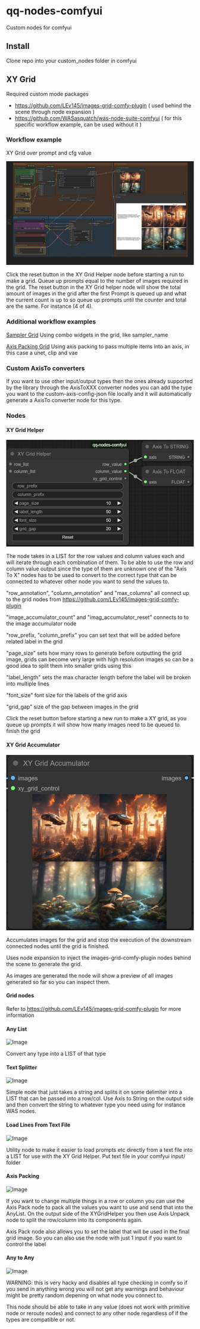 # qq-nodes-comfyui
Custom nodes for comfyui

## Install 
Clone repo into your custom_nodes folder in comfyui

## XY Grid
Required custom mode packages
* https://github.com/LEv145/images-grid-comfy-plugin ( used behind the scene through node expansion )
* https://github.com/WASasquatch/was-node-suite-comfyui ( for this specific workflow example, can be used without it )

### Workflow example
XY Grid over prompt and cfg value

![Image](https://github.com/kenjiqq/qq-nodes-comfyui/blob/main/workflows/xy-grid.png?raw=true)

Click the reset button in the XY Grid Helper node before starting a run to make a grid. Queue up prompts equal to the number of images required in the grid. The reset button in the XY Grid helper node will show the total amount of images in the grid after the first Prompt is queued up and what the current count is up to so queue up prompts until the counter and total are the same. For instance (4 of 4).

### Additional workflow examples

[Sampler Grid](workflows/sampler-grid.png) Using combo widgets in the grid, like sampler_name

[Axis Packing Grid](workflows/axis-packing-grid.png) Using axis packing to pass multiple items into an axis, in this case a unet, clip and vae


### Custom AxisTo converters

If you want to use other input/output types then the ones already supported by the library through the AxisToXXX converter nodes you can add the type you want to the custom-axis-config-json file locally and it will automatically generate a AxisTo converter node for this type.

### Nodes

#### XY Grid Helper

![Image](https://github.com/kenjiqq/qq-nodes-comfyui/blob/main/assets/xy-grid-helper.png?raw=true)

The node takes in a LIST for the row values and column values each and will iterate through each combination of them. To be able to use the row and column value output since the type of them are unknown one of the "Axis To X" nodes has to be used to convert to the correct type that can be connected to whatever other node you want to send the values to. 

"row_annotation", "column_annotation" and "max_columns" all connect up to the grid nodes from https://github.com/LEv145/images-grid-comfy-plugin

"image_accumulator_count" and "imag_accumulator_reset" connects to to the image accumulator node

"row_prefix, "column_prefix" you can set text that will be added before related label in the grid

"page_size" sets how many rows to generate before outputting the grid image, grids can become very large with high resolution images so can be a good idea to split them into smaller grids using this

"label_length" sets the max character length before the label will be broken into multiple lines

"font_size" font size for the labels of the grid axis

"grid_gap" size of the gap between images in the grid

Click the reset button before starting a new run to make a XY grid, as you queue up prompts it will show how many images need to be queued to finish the grid

#### XY Grid Accumulator

![Image](https://github.com/kenjiqq/qq-nodes-comfyui/blob/main/assets/xy-grid-accumulator.png?raw=true)

Accumulates images for the grid and stop the execution of the downstream connected nodes until the grid is finished.

Uses node expansion to inject the images-grid-comfy-plugin nodes behind the scene to generate the grid.

As images are generated the node will show a preview of all images generated so far so you can inspect them.

#### Grid nodes 

Refer to https://github.com/LEv145/images-grid-comfy-plugin for more information

#### Any List

![Image](https://github.com/kenjiqq/qq-nodes-comfyui/blob/main/assets/any-list.png?raw=true)

Convert any type into a LIST of that type

#### Text Splitter

![Image](https://github.com/kenjiqq/qq-nodes-comfyui/blob/main/assets/text-splitter.png?raw=true)

Simple node that just takes a string and splits it on some delimiter into a LIST that can be passed into a row/col. Use Axis to String on the output side and then convert the string to whatever type you need using for instance WAS nodes.

#### Load Lines From Text File

![Image](https://github.com/kenjiqq/qq-nodes-comfyui/blob/main/assets/load-lines-from-file.png?raw=true)

Utility node to make it easier to load prompts etc directly from a text file into a LIST for use with the XY Grid Helper. Put text file in your comfyui input/ folder

#### Axis Packing

![Image](https://github.com/kenjiqq/qq-nodes-comfyui/blob/main/assets/axis-packing.png?raw=true)

If you want to change multiple things in a row or column you can use the Axis Pack node to pack all the values you want to use and send that into the AnyList. On the output side of the XYGridHelper you then use Axis Unpack node to split the row/column into its components again.

Axis Pack node also allows you to set the label that will be used in the final grid image. So you can also use the node with just 1 input if you want to control the label

#### Any to Any

![Image](https://github.com/kenjiqq/qq-nodes-comfyui/blob/main/assets/any-to-any.png?raw=true)

WARNING: this is very hacky and disables all type checking in comfy so if you send in anything wrong you will not get any warnings and behaviour might be pretty random depening on what node you connect to.

This node should be able to take in any value (does not work with primitive node or reroute nodes) and connect to any other node regardless of if the types are compatible or not.
